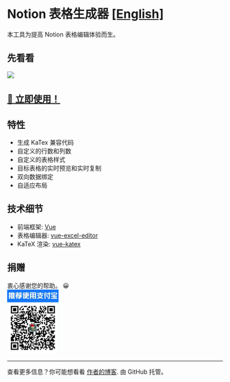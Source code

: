 <!--
 * @Author: your name
 * @Date: 2020-08-13 18:03:43
 * @LastEditTime: 2020-08-13 18:07:56
 * @LastEditors: Please set LastEditors
 * @Description: In User Settings Edit
 * @FilePath: \notion-table\README-ZH.MD
-->

# Notion 表格生成器 [[English]](https://github.com/reycn/notion-table/blob/master/README.MD)

本工具为提高 Notion 表格编辑体验而生。

## 先看看
  ![](https://github.com/reycn/notion-table/blob/master/img/preview.gif?raw=true)

## [🎈 立即使用！](https://tab.quoth.win/)

## 特性

- 生成 KaTex 兼容代码
- 自定义的行数和列数
- 自定义的表格样式
- 目标表格的实时预览和实时复制
- 双向数据绑定
- 自适应布局

## 技术细节

- 前端框架: [Vue](https://github.com/vuejs/vue)
- 表格编辑器: [vue-excel-editor](https://github.com/cscan/vue-excel-editor)
- KaTeX 渲染: [vue-katex](https://github.com/lucpotage/vue-katex)

## 捐赠

衷心感谢您的帮助。 😀  
<img src="https://github.com/reycn/notion-table/blob/master/img/donate.jpg?raw=true" width="120">

---

查看更多信息？你可能想看看 [作者的博客](https://quoth.win/).
由 GitHub 托管。
